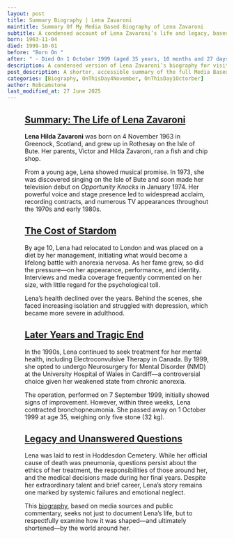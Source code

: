 ```yaml
---
layout: post
title: Summary Biography | Lena Zavaroni
maintitle: Summary Of My Media Based Biography of Lena Zavaroni
subtitle: A condensed account of Lena Zavaroni’s life and legacy, based on media coverage and public commentary.
born: 1963-11-04
died: 1999-10-01
before: "Born On "
after: " - Died On 1 October 1999 (aged 35 years, 10 months and 27 days)"
description: A condensed version of Lena Zavaroni’s biography for visitors who may find the full Media Based Biography too lengthy or intense.
post_description: A shorter, accessible summary of the full Media Based Biography of Lena Zavaroni.
categories: [Biography, OnThisDay4November, OnThisDay1Octorber]
author: Robcamstone
last_modified_at: 27 June 2025
---
```


<figure class="fig3"> <div class="CardLayout"> <div class="CardItem"> <h2 id="summary1" class="infobox"><a href="#summary1">Summary: The Life of Lena Zavaroni</a></h2> <div class="CardItem split"> <p><strong>Lena Hilda Zavaroni</strong> was born on 4 November 1963 in Greenock, Scotland, and grew up in Rothesay on the Isle of Bute. Her parents, Victor and Hilda Zavaroni, ran a fish and chip shop.</p> <p>From a young age, Lena showed musical promise. In 1973, she was discovered singing on the Isle of Bute and soon made her television debut on <em>Opportunity Knocks</em> in January 1974. Her powerful voice and stage presence led to widespread acclaim, recording contracts, and numerous TV appearances throughout the 1970s and early 1980s.</p> </div></div></div> </figure>

<figure class="fig3"> <div class="CardLayout"> <div class="CardItem"> <h2 id="summary2" class="infobox"><a href="#summary2">The Cost of Stardom</a></h2> <div class="CardItem split"> <p>By age 10, Lena had relocated to London and was placed on a diet by her management, initiating what would become a lifelong battle with anorexia nervosa. As her fame grew, so did the pressure—on her appearance, performance, and identity. Interviews and media coverage frequently commented on her size, with little regard for the psychological toll.</p> <p>Lena’s health declined over the years. Behind the scenes, she faced increasing isolation and struggled with depression, which became more severe in adulthood.</p> </div></div></div> </figure>

<figure class="fig3"> <div class="CardLayout"> <div class="CardItem"> <h2 id="summary3" class="infobox"><a href="#summary3">Later Years and Tragic End</a></h2> <div class="CardItem split"> <p>In the 1990s, Lena continued to seek treatment for her mental health, including Electroconvulsive Therapy in Canada. By 1999, she opted to undergo Neurosurgery for Mental Disorder (NMD) at the University Hospital of Wales in Cardiff—a controversial choice given her weakened state from chronic anorexia.</p> <p>The operation, performed on 7 September 1999, initially showed signs of improvement. However, within three weeks, Lena contracted bronchopneumonia. She passed away on 1 October 1999 at age 35, weighing only five stone (32 kg).</p> </div></div></div> </figure>

<figure class="fig3"> <div class="CardLayout"> <div class="CardItem"> <h2 id="summary4" class="infobox"><a href="#summary4">Legacy and Unanswered Questions</a></h2> <div class="CardItem split"> <p>Lena was laid to rest in Hoddesdon Cemetery. While her official cause of death was pneumonia, questions persist about the ethics of her treatment, the responsibilities of those around her, and the medical decisions made during her final years. Despite her extraordinary talent and brief career, Lena’s story remains one marked by systemic failures and emotional neglect.</p> <p>This <a href="/1963-11-04-lena-zavaroni">biography</a>, based on media sources and public commentary, seeks not just to document Lena’s life, but to respectfully examine how it was shaped—and ultimately shortened—by the world around her.</p> </div></div></div> </figure>
